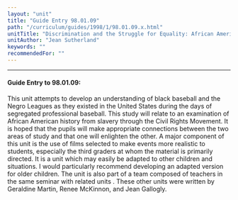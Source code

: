 ```yaml
---
layout: "unit"
title: "Guide Entry 98.01.09"
path: "/curriculum/guides/1998/1/98.01.09.x.html"
unitTitle: "Discrimination and the Struggle for Equality: African Americans in Professional Baseball:  A Reflection of the Civil Rights Movement"
unitAuthor: "Jean Sutherland"
keywords: ""
recommendedFor: ""
---
```

<body>
<hr/>
<h4>
Guide Entry to 98.01.09:
</h4>
<p>This unit attempts to develop an understanding of black baseball and the Negro Leagues as they existed in the United States during the days of segregated professional baseball.  This study will relate to an examination of African American history from slavery through the Civil Rights Movement.  It is hoped that the pupils will make appropriate connections between the two areas of study and that one will enlighten the other.  A major component of this unit is the use of films selected to make events more realistic to students, especially the third graders at whom the material is primarily directed.  It is a unit which may easily be adapted to other children and situations.  I would particularly recommend developing an adapted version for older children.  The unit is also part of a team composed of teachers in the same seminar with related units .  These other units were written by Geraldine Martin, Renee McKinnon, and Jean Gallogly.</p>
</body>
